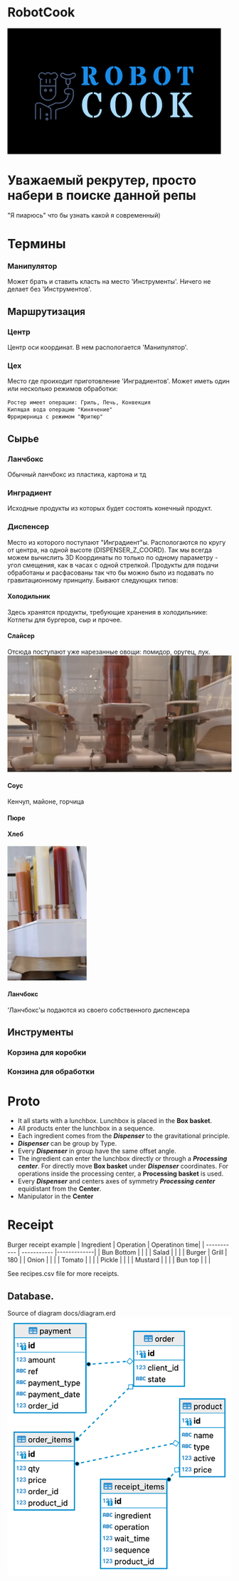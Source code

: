 # RobotCook
![cook bot!](./logo.png "cook bot")
# Уважаемый рекрутер, просто набери в поиске данной репы
"Я пиарюсь" что бы узнать какой я 
современный)

# Термины
### Манипулятор
Может брать и ставить класть на место 'Инструменты'.
Ничего не делает без 'Инструментов'.
## Маршрутизация
### Центр
Центр оси координат. В нем распологается 'Манипулятор'.
### Цех
Место где проиходит приготовление 'Инградиентов'. Может иметь один или несколько режимов обработки:

    Ростер имеет операции: Гриль, Печь, Конвекция
    Кипящая вода операцию "Кинячение"
    Фррирюрница с режимом "Фритюр"

## Сырье
### Ланчбокс
Обычный ланчбокс из пластика, картона и тд
### Инградиент
Исходные продукты из которых будет состоять конечный продукт.
### Диспенсер
Место из которого поступают "Инградиент"ы. Распологаются по кругу от центра, 
на одной высоте (DISPENSER_Z_COORD).
Так мы всегда можем вычислить 3D Координаты по только по одному параметру - 
угол смещения, как в часах с одной стрелкой.
Продукты для подачи обработаны и расфасованы так что бы можно было 
из подавать по гравитационному принципу. 
Бывают следующих типов:
#### Холодильник
Здесь хранятся продукты, требующие хранения в холодильнике:
Котлеты для бургеров, сыр и прочее.

#### Слайсер
Отсюда поступают уже нарезанные овощи: помидор, оругец, лук.
![slicer.png!](./slicer.png)

#### Соус
Кенчуп, майоне, горчица

#### Пюре

#### Хлеб

![souce.png!](./souce.png)

#### Ланчбокс
'Ланчбокс'ы подаются из своего собственного диспенсера

## Инструменты
### Корзина для коробки
### Конзина для обработки

    
# Proto
* It all starts with a lunchbox. Lunchbox is placed in the **Box basket**.
* All products enter the lunchbox in a sequence.
* Each ingredient comes from the ***Dispenser*** to the gravitational principle.
* ***Dispenser*** can be group by Type.
* Every ***Dispenser*** in group have the same offset angle.
* The ingredient can enter the lunchbox directly or through a ***Processing center***. For directly move **Box basket** under ***Dispenser*** coordinates. For operations inside the processing center, a **Processing basket** is used.
* Every ***Dispenser*** and centers axes of symmetry ***Processing center***  equidistant from the **Center**.
* Manipulator in the **Сenter**

# Receipt
Burger receipt example
| Ingredient      | Operation | Operatinon time|
| ----------- | ----------- |-------------|
| Bun Bottom  |             |             |
| Salad       |             |             |
| Burger      | Grill       |      180    |
| Onion       |             |             |
| Tomato      |             |             |
| Pickle      |             |             |
| Mustard     |             |             |
| Bun top     |             |             |

See recipes.csv file for more receipts.



## Database.
Source of diagram docs/diagram.erd
![cook bot!](./db_diagram.png "Database Diagram")
